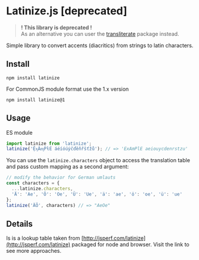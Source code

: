 
# Latinize.js [deprecated]

> **! This library is deprecated !**  
> As an alternative you can user the [transliterate](https://github.com/sindresorhus/transliterate) package instead.

Simple library to convert accents (diacritics) from strings to latin characters.

## Install

```
npm install latinize
```

For CommonJS module format use the 1.x version
```
npm install latinize@1
```

## Usage

ES module

```javascript
import latinize from 'latinize';
latinize('ỆᶍǍᶆṔƚÉ áéíóúýčďěňřšťžů'); // => 'ExAmPlE aeiouycdenrstzu'
```

You can use the `latinize.characters` object to access the translation table and pass custom mapping as a second argument:

```javascript
// modify the behavior for German umlauts
const characters = {
  ...latinize.characters,
  'Ä': 'Ae', 'Ö': 'Oe', 'Ü': 'Ue', 'ä': 'ae', 'ö': 'oe', 'ü': 'ue'
};
latinize('ÄÖ', characters) // => "AeOe"
```

## Details

Is is a lookup table taken from [http://jsperf.com/latinize](http://jsperf.com/latinize) packaged for node and browser. Visit the link to see more approaches.
